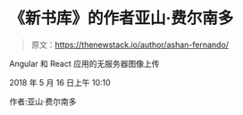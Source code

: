 # 《新书库》的作者亚山·费尔南多

> 原文：<https://thenewstack.io/author/ashan-fernando/>

Angular 和 React 应用的无服务器图像上传

2018 年 5 月 16 日上午 10:10

作者:亚山·费尔南多